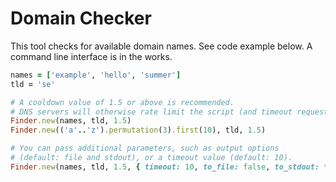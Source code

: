 # Domain Checker

This tool checks for available domain names. See code example below. A command line interface is in the works.

```ruby
names = ['example', 'hello', 'summer']
tld = 'se'

# A cooldown value of 1.5 or above is recommended.
# DNS servers will otherwise rate limit the script (and timeout requests).
Finder.new(names, tld, 1.5)
Finder.new(('a'..'z').permutation(3).first(10), tld, 1.5)

# You can pass additional parameters, such as output options
# (default: file and stdout), or a timeout value (default: 10).
Finder.new(names, tld, 1.5, { timeout: 10, to_file: false, to_stdout: true })
```
